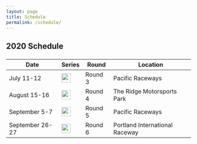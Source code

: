 ```yaml
---
layout: page
title: Schedule
permalink: /schedule/
---
```


<!-- Schedule Section -->
<div class="container">
    <div class="row">
        <div class="col-lg-12 text-center">
            <h2 class="section-heading">2020 Schedule</h2>
            <h3 class="section-subheading text-muted"></h3>
        </div>
    </div>
    <div class="row">
        <div id="upcoming">
            <table class="table">
                <thead>
                    <tr>
                    <th>Date</th>
                    <th>Series</th>
                    <th>Round</th>
                    <th>Location</th>
                    </tr>
                </thead>
                <tbody>	
                    <tr>
                        <td>July 11-12</td>
                        <td>
                            <a href="http://wmrra.com"><img src="../img/WMRRA-logo.jpg" height="25"/></a>
                        </td>
                        <td>Round 3</td>
                        <td>Pacific Raceways</td>
                    </tr>
                    <tr>
                        <td>August 15-16</td>
                        <td>
                            <a href="http://wmrra.com"><img src="../img/WMRRA-logo.jpg" height="25"/></a>
                        </td>
                        <td>Round 4</td>
                        <td>The Ridge Motorsports Park</td>
                    </tr>
                    <tr>
                        <td>September 5-7</td>
                        <td>
                            <a href="http://wmrra.com"><img src="../img/WMRRA-logo.jpg" height="25"/></a>
                        </td>
                        <td>Round 5</td>
                        <td>Pacific Raceways</td>
                    </tr>
                    <tr>
                        <td>September 26-27</td>
                        <td>
                            <a href="http://wmrra.com"><img src="../img/WMRRA-logo.jpg" height="25"/></a>
                        </td>
                        <td>Round 6</td>
                        <td>Portland International Raceway</td>
                    </tr>
                </tbody>
            </table>
        </div>
    </div>
</div>
